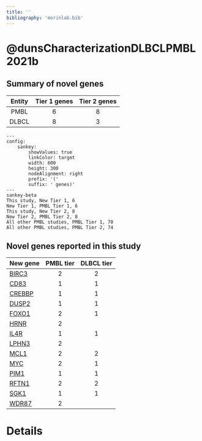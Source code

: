 ```yaml
---
title: ''
bibliography: 'morinlab.bib'
---
```


# @dunsCharacterizationDLBCLPMBL2021b
## Summary of novel genes

|Entity| Tier 1 genes| Tier 2 genes|
|:-:|:-:|:-:|
|PMBL|6|8|
|DLBCL|8|3|
```mermaid
---
config:
    sankey:
        showValues: true
        linkColor: target
        width: 600
        height: 300
        nodeAlignment: right
        prefix: '('
        suffix: ' genes)'
---
sankey-beta
This study, New Tier 1, 6
New Tier 1, PMBL Tier 1, 6
This study, New Tier 2, 8
New Tier 2, PMBL Tier 2, 8
All other PMBL studies, PMBL Tier 1, 70
All other PMBL studies, PMBL Tier 2, 74
```


## Novel genes reported in this study

|New gene|PMBL tier|DLBCL tier|
|:-|:-:|:-:|
|[BIRC3](BIRC3)|2 |2 |
|[CD83](CD83)|1 |1 |
|[CREBBP](CREBBP)|1 |1 |
|[DUSP2](DUSP2)|1 |1 |
|[FOXO1](FOXO1)|2 |1 |
|[HRNR](HRNR)|2 | |
|[IL4R](IL4R)|1 |1 |
|[LPHN3](LPHN3)|2 | |
|[MCL1](MCL1)|2 |2 |
|[MYC](MYC)|2 |1 |
|[PIM1](PIM1)|1 |1 |
|[RFTN1](RFTN1)|2 |2 |
|[SGK1](SGK1)|1 |1 |
|[WDR87](WDR87)|2 | |

# Details

